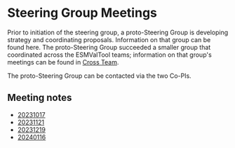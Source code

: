 Steering Group Meetings
==========================

Prior to initiation of the steering group, a proto-Steering Group is developing
strategy and coordinating proposals. Information on that group can be found
here. The proto-Steering Group succeeded a smaller group that coordinated
across the ESMValTool teams; information on that group's meetings can be found
in [Cross Team](../Cross%20Team/README.md).

The proto-Steering Group can be contacted via the two Co-PIs.

Meeting notes
-------------
  - [20231017](Minutes/20231017.md)
  - [20231121](Minutes/20231121.md)
  - [20231219](Minutes/20231219.md)
  - [20240116](Minutes/20240116.md)
